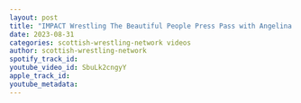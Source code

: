 ```yaml
---
layout: post
title: "IMPACT Wrestling The Beautiful People Press Pass with Angelina Love and Velvet Sky | SWN Question"
date: 2023-08-31
categories: scottish-wrestling-network videos
author: scottish-wrestling-network
spotify_track_id: 
youtube_video_id: SbuLk2cngyY
apple_track_id: 
youtube_metadata: 
---
```

